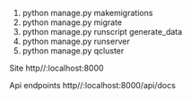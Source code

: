 1. python manage.py makemigrations
2. python manage.py migrate
3. python manage.py runscript generate_data
4. python manage.py runserver
5. python manage.py qcluster

Site
http//:localhost:8000

Api endpoints
http//:localhost:8000/api/docs
